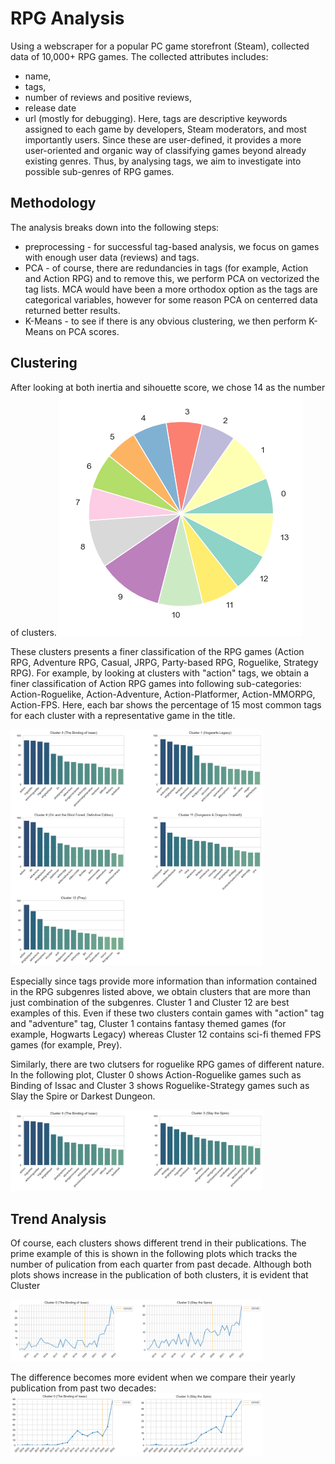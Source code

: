 # RPG Analysis
Using a webscraper for a popular PC game storefront (Steam), collected data of 10,000+ RPG games. The collected attributes includes:
- name,
- tags,
- number of reviews and positive reviews,
- release date
- url (mostly for debugging).
Here, tags are descriptive keywords assigned to each game by developers, Steam moderators, and most importantly users. Since these are user-defined, it provides a more user-oriented and organic way of classifying games beyond already existing genres. Thus, by analysing tags, we aim to investigate into possible sub-genres of RPG games.

## Methodology
The analysis breaks down into the following steps:
- preprocessing - for successful tag-based analysis, we focus on games with enough user data (reviews) and tags. 
- PCA - of course, there are redundancies in tags (for example, Action and Action RPG) and to remove this, we perform PCA on vectorized the tag lists. MCA would have been a more orthodox option as the tags are categorical variables, however for some reason PCA on centerred data returned better results.
- K-Means - to see if there is any obvious clustering, we then perform K-Means on PCA scores.

## Clustering
After looking at both inertia and sihouette score, we chose 14 as the number of clusters.
<img src="images/cluster-pie.png">

These clusters presents a finer classification of the RPG games (Action RPG, Adventure RPG, Casual, JRPG, Party-based RPG, Roguelike, Strategy RPG). For example, by looking at clusters with "action" tags, we obtain a finer classification of Action RPG games into following sub-categories: Action-Roguelike, Action-Adventure, Action-Platformer, Action-MMORPG, Action-FPS. Here, each bar shows the percentage of 15 most common tags for each cluster with a representative game in the title.

<img src="images/action-tags.png" width=80% height=80%>

Especially since tags provide more information than information contained in the RPG subgenres listed above, we obtain clusters that are more than just combination of the subgenres. Cluster 1 and Cluster 12 are best examples of this. Even if these two clusters contain games with "action" tag and "adventure" tag, Cluster 1 contains fantasy themed games (for example, Hogwarts Legacy) whereas Cluster 12 contains sci-fi themed FPS games (for example, Prey).

Similarly, there are two clutsers for roguelike RPG games of different nature. In the following plot, Cluster 0 shows Action-Roguelike games such as Binding of Issac and Cluster 3 shows Roguelike-Strategy games such as Slay the Spire or Darkest Dungeon.

<img src="images/roguelike-tags.png" width=80% height=80%>

## Trend Analysis
Of course, each clusters shows different trend in their publications. The prime example of this is shown in the following plots which tracks the number of pulication from each quarter from past decade. Although both plots shows increase in the publication of both clusters, it is evident that Cluster 

<img src="images/trend-quarterly-roguelike.png" width=80% height=80%>

The difference becomes more evident when we compare their yearly publication from past two decades:
<img src="images/trend-yearly-roguelike.png" width=80% height=80%>

